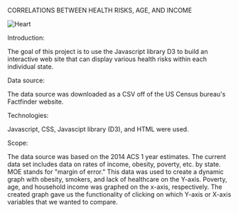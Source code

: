 CORRELATIONS BETWEEN HEALTH RISKS, AGE, AND INCOME

![Heart](https://media.giphy.com/media/s0cgIlfRm5dF6/giphy.gif)

Introduction:

The goal of this project is to use the Javascript library D3 to build an interactive web site
that can display various health risks within each individual state.

Data source:

The data source was downloaded as a CSV off of the US Census bureau's Factfinder website.

Technologies:

Javascript, CSS, Javascipt library (D3), and HTML were used.

Scope:

The data source was based on the 2014 ACS 1 year estimates. The current data set includes data on rates of income, obesity, poverty, etc. by state. MOE stands for "margin of error." This data was used to create a dynamic graph with obesity, smokers, and lack of healthcare on the Y-axis. Poverty, age, and household income was graphed on the x-axis, respectively. The created graph gave us the functionality of clicking on which Y-axis or X-axis variables that we wanted to compare.
